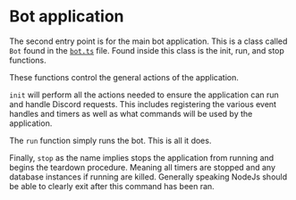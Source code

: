 # Bot application

The second entry point is for the main bot application. This is a class called `Bot` found in
the [`bot.ts`](src/objects/bot.ts) file. Found inside this class is the init, run, and stop functions.

These functions control the general actions of the application.

`init` will perform all the actions needed to ensure the application can run and handle Discord requests. This includes
registering the various event handles and timers as well as what commands will be used by the application.

The `run` function simply runs the bot. This is all it does.

Finally, `stop` as the name implies stops the application from running and begins the teardown procedure. Meaning all
timers are stopped and any database instances if running are killed. Generally speaking NodeJs should be able to clearly
exit after this command has been ran.